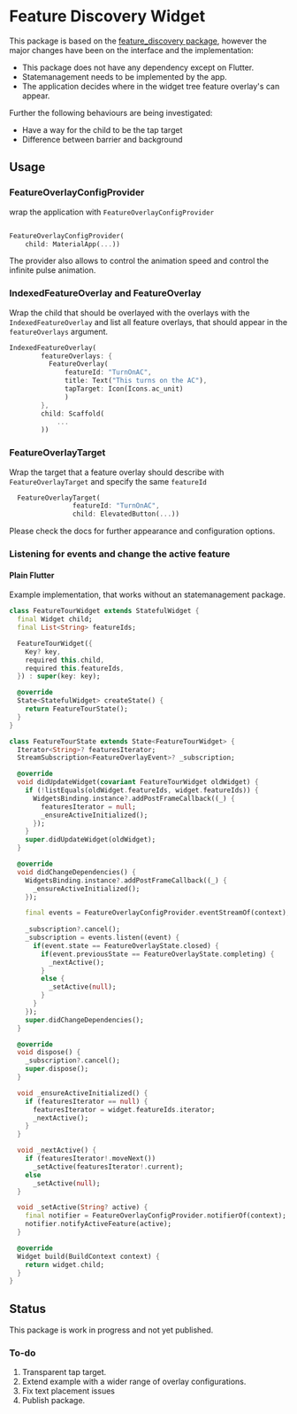 # Feature Discovery Widget

This package is based on the [feature_discovery package](https://pub.dev/packages/feature_discovery/), however the major changes have been on the interface and the implementation:

- This package does not have any dependency except on Flutter.
- Statemanagement needs to be implemented by the app.
- The application decides where in the widget tree feature overlay's can appear.

Further the following behaviours are being investigated:
- Have a way for the child to be the tap target
- Difference between barrier and background

## Usage

### FeatureOverlayConfigProvider

wrap the application with `FeatureOverlayConfigProvider`

```dart

FeatureOverlayConfigProvider(
    child: MaterialApp(...))

```

The provider also allows to control the animation speed and control the infinite pulse animation.

### IndexedFeatureOverlay and FeatureOverlay

Wrap the child that should be overlayed with the overlays with the `IndexedFeatureOverlay` and list all feature overlays, that should appear in the `featureOverlays` argument. 

```dart
IndexedFeatureOverlay(
        featureOverlays: {
          FeatureOverlay(
              featureId: "TurnOnAC",
              title: Text("This turns on the AC"),
              tapTarget: Icon(Icons.ac_unit)
              )
        },
        child: Scaffold(
            ...
        ))
```

### FeatureOverlayTarget

Wrap the target that a feature overlay should describe with `FeatureOverlayTarget` and specify the same `featureId`

```dart
  FeatureOverlayTarget(
                featureId: "TurnOnAC",
                child: ElevatedButton(...))
```

Please check the docs for further appearance and configuration options.

### Listening for events and change the active feature

#### Plain Flutter

Example implementation, that works without an statemanagement package.

```dart
class FeatureTourWidget extends StatefulWidget {
  final Widget child;
  final List<String> featureIds;

  FeatureTourWidget({
    Key? key,
    required this.child,
    required this.featureIds,
  }) : super(key: key);

  @override
  State<StatefulWidget> createState() {
    return FeatureTourState();
  }
}

class FeatureTourState extends State<FeatureTourWidget> {
  Iterator<String>? featuresIterator;
  StreamSubscription<FeatureOverlayEvent>? _subscription;

  @override
  void didUpdateWidget(covariant FeatureTourWidget oldWidget) {
    if (!listEquals(oldWidget.featureIds, widget.featureIds)) {
      WidgetsBinding.instance?.addPostFrameCallback((_) {
        featuresIterator = null;
        _ensureActiveInitialized();
      });
    }
    super.didUpdateWidget(oldWidget);
  }

  @override
  void didChangeDependencies() {
    WidgetsBinding.instance?.addPostFrameCallback((_) {
      _ensureActiveInitialized();
    });

    final events = FeatureOverlayConfigProvider.eventStreamOf(context);
    
    _subscription?.cancel();
    _subscription = events.listen((event) {
      if(event.state == FeatureOverlayState.closed) {
        if(event.previousState == FeatureOverlayState.completing) { 
          _nextActive();
        }
        else {
          _setActive(null);
        }
      }
    });
    super.didChangeDependencies();
  }

  @override
  void dispose() {
    _subscription?.cancel();
    super.dispose();
  }

  void _ensureActiveInitialized() {
    if (featuresIterator == null) {
      featuresIterator = widget.featureIds.iterator;
      _nextActive();
    }
  }

  void _nextActive() {
    if (featuresIterator!.moveNext())
      _setActive(featuresIterator!.current);
    else
      _setActive(null);
  }

  void _setActive(String? active) {
    final notifier = FeatureOverlayConfigProvider.notifierOf(context);
    notifier.notifyActiveFeature(active);
  }

  @override
  Widget build(BuildContext context) {
    return widget.child;
  }
}
```

## Status

This package is work in progress and not yet published.

### To-do

1. Transparent tap target.
2. Extend example with a wider range of overlay configurations.
3. Fix text placement issues
4. Publish package.